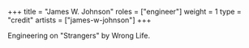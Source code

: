 +++
title = "James W. Johnson"
roles = ["engineer"]
weight = 1
type = "credit"
artists = ["james-w-johnson"]
+++

Engineering on "Strangers" by Wrong Life.
